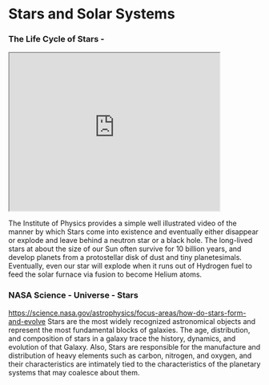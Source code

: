 # Stars and Solar Systems

### The Life Cycle of Stars - 

<iframe width="420" height="315" src="https://www.youtube.com/embed/PM9CQDlQI0A"> </iframe>

The Institute of Physics provides a simple well illustrated video of the manner by which Stars come into existence and eventually either disappear or explode and leave behind a neutron star or a black hole.  The long-lived stars at about the size of our Sun often survive for 10 billion years, and develop planets from a protostellar disk of dust and tiny planetesimals.  Eventually, even our star will explode when it runs out of Hydrogen fuel to feed the solar furnace via fusion to become Helium atoms.  

### NASA Science - Universe - Stars  
https://science.nasa.gov/astrophysics/focus-areas/how-do-stars-form-and-evolve   Stars are the most widely recognized astronomical objects and represent the most fundamental blocks of galaxies.  The age, distribution, and composition of stars in a galaxy trace the history, dynamics, and evolution of that Galaxy.  Also, Stars are responsible for the manufacture and distribution of heavy elements such as carbon, nitrogen, and oxygen, and their characteristics are intimately tied to the characteristics of the planetary systems that may coalesce about them.

